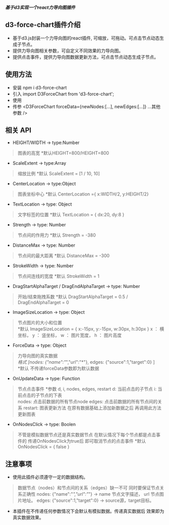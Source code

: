 ***基于d3实现一个react力导向图插件***

## d3-force-chart插件介绍
- 基于d3.js封装一个力导向图的react插件, 可缩放，可拖动。可点击节点动态生成子节点。
- 提供力导向图相关参数，可自定义不同效果的力导向图。
- 提供点击事件，提供力导向图数据更新方法，可点击节点动态生成子节点。

## 使用方法
- 安装 npm i d3-force-chart
- 引入 import D3ForceChart from 'd3-force-chart';
- 使用 <D3ForceChart />
- 传参 <D3ForceChart forceData={newNodes:[...], newEdges:[...]} ...其他参数 />

## 相关 API
- HEIGHT/WIDTH -> type:Number
> 图表的高宽   *默认HEIGHT=800/HEIGHT=800

- ScaleExtent -> type:Array
> 缩放比例   *默认 ScaleExtent = [1 / 10, 10]

- CenterLocation -> type:Object
> 图表坐标中心   *默认 CenterLocation ={ x:WIDTH/2, y:HEIGHT/2}

- TextLocation -> type: Object
> 文字标签的位置   *默认 TextLocation = { dx:20, dy:8 }

- Strength -> type: Number
> 节点间的作用力   *默认 Strength = -380

- DistanceMax -> type: Number
> 节点间的最大距离   *默认 DistanceMax = -300

- StrokeWidth -> type: Number
> 节点间连线的宽度   *默认 StrokeWidth = 1

- DragStartAlphaTarget / DragEndAlphaTarget -> type: Number
> 开始/结束拖拽系数   *默认 DragStartAlphaTarget = 0.5 / DragEndAlphaTarget = 0

- ImageSizeLocation -> type: Object
> 节点图片的大小和位置   
> *默认 ImageSizeLocation = { x:-15px, y:-15px, w:30px, h:30px }
> x ： 横坐标， y ： 竖坐标， w ： 图片宽度， h ： 图片高度

- ForceData -> type: Object
> 力导向图的真实数据  
>  *格式 [nodes: {"name":"*","url":"*"}, edges:  {"source":1,"target":0} ]  
>  *默认 不传递forceData参数即为默认数据

- OnUpdateData -> type: Function
> 节点点击事件
>   *参数 d, i, nodes, edges, restart
>       d: 当前点击的子节点
>       i: 当前点击的子节点的下表    
>       nodes: 点击前数据的所有节点node
>       edges: 点击前数据的所有节点间的关系
>       restart: 图表更新方法 在原有数据基础上添加新数据之后 再调用此方法更新图表

- OnNodesClick -> type: Boolen
> 不管是模拟数据节点还是真实数据节点 在默认情况下每个节点都是点击事件的
> 传递OnNodesClick为true后 即可取消节点的点击事件
> *默认OnNodesClick = { false }

## 注意事项
- 使用此插件必须遵守一定的数据结构。
> 数据节点（nodes）和节点间的关系（edges）缺一不可
> 同时要保证节点关系正确性
> nodes: {"name":"*","url":"*"} -> name 节点文字描述， url 节点图片地址。
> edges:  {"source":1,"target":0} -> source源，target目标。
- 本插件在不传递任何参数情况下会默认有模拟数据。传递真实数据后 效果即为真实数据效果。

